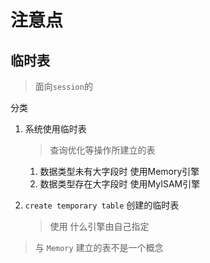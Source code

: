 # 注意点

## 临时表

> 面向`session`的

分类

1. 系统使用临时表
    > 查询优化等操作所建立的表
    1. 数据类型未有大字段时 使用Memory引擎
    2. 数据类型存在大字段时 使用MyISAM引擎

2. `create temporary table` 创建的临时表
    > 使用 什么引擎由自己指定

> 与 `Memory` 建立的表不是一个概念